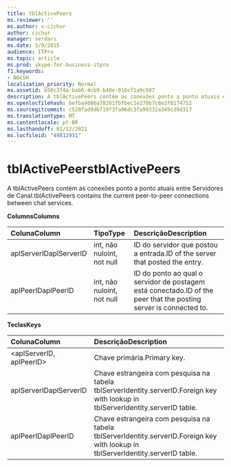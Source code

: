 ```yaml
---
title: tblActivePeers
ms.reviewer: ''
ms.author: v-cichur
author: cichur
manager: serdars
ms.date: 3/9/2015
audience: ITPro
ms.topic: article
ms.prod: skype-for-business-itpro
f1.keywords:
- NOCSH
localization_priority: Normal
ms.assetid: b50c3f4a-bab6-4cb9-b40e-016cf1a9c607
description: A tblActivePeers contém as conexões ponto a ponto atuais entre Servidores de Canal.
ms.openlocfilehash: befba4086a78281fbfbec1e270b7c8e3f8174752
ms.sourcegitcommit: c528fad9db719f3fa96dc3fa99332a349cd9d317
ms.translationtype: MT
ms.contentlocale: pt-BR
ms.lasthandoff: 01/12/2021
ms.locfileid: "49812931"
---
```

# <a name="tblactivepeers"></a><span data-ttu-id="e8259-103">tblActivePeers</span><span class="sxs-lookup"><span data-stu-id="e8259-103">tblActivePeers</span></span>
 
<span data-ttu-id="e8259-104">A tblActivePeers contém as conexões ponto a ponto atuais entre Servidores de Canal.</span><span class="sxs-lookup"><span data-stu-id="e8259-104">tblActivePeers contains the current peer-to-peer connections between chat services.</span></span>
  
<span data-ttu-id="e8259-105">**Columns**</span><span class="sxs-lookup"><span data-stu-id="e8259-105">**Columns**</span></span>

|<span data-ttu-id="e8259-106">**Coluna**</span><span class="sxs-lookup"><span data-stu-id="e8259-106">**Column**</span></span>|<span data-ttu-id="e8259-107">**Tipo**</span><span class="sxs-lookup"><span data-stu-id="e8259-107">**Type**</span></span>|<span data-ttu-id="e8259-108">**Descrição**</span><span class="sxs-lookup"><span data-stu-id="e8259-108">**Description**</span></span>|
|:-----|:-----|:-----|
|<span data-ttu-id="e8259-109">aplServerID</span><span class="sxs-lookup"><span data-stu-id="e8259-109">aplServerID</span></span>  <br/> |<span data-ttu-id="e8259-110">int, não nulo</span><span class="sxs-lookup"><span data-stu-id="e8259-110">int, not null</span></span>  <br/> |<span data-ttu-id="e8259-111">ID do servidor que postou a entrada.</span><span class="sxs-lookup"><span data-stu-id="e8259-111">ID of the server that posted the entry.</span></span>  <br/> |
|<span data-ttu-id="e8259-112">aplPeerID</span><span class="sxs-lookup"><span data-stu-id="e8259-112">aplPeerID</span></span>  <br/> |<span data-ttu-id="e8259-113">int, não nulo</span><span class="sxs-lookup"><span data-stu-id="e8259-113">int, not null</span></span>  <br/> |<span data-ttu-id="e8259-114">ID do ponto ao qual o servidor de postagem está conectado.</span><span class="sxs-lookup"><span data-stu-id="e8259-114">ID of the peer that the posting server is connected to.</span></span>  <br/> |
   
<span data-ttu-id="e8259-115">**Teclas**</span><span class="sxs-lookup"><span data-stu-id="e8259-115">**Keys**</span></span>

|<span data-ttu-id="e8259-116">**Coluna**</span><span class="sxs-lookup"><span data-stu-id="e8259-116">**Column**</span></span>|<span data-ttu-id="e8259-117">**Descrição**</span><span class="sxs-lookup"><span data-stu-id="e8259-117">**Description**</span></span>|
|:-----|:-----|
|\<aplServerID, aplPeerID\>  <br/> |<span data-ttu-id="e8259-118">Chave primária.</span><span class="sxs-lookup"><span data-stu-id="e8259-118">Primary key.</span></span>  <br/> |
|<span data-ttu-id="e8259-119">aplServerID</span><span class="sxs-lookup"><span data-stu-id="e8259-119">aplServerID</span></span>  <br/> |<span data-ttu-id="e8259-120">Chave estrangeira com pesquisa na tabela tblServerIdentity.serverID.</span><span class="sxs-lookup"><span data-stu-id="e8259-120">Foreign key with lookup in tblServerIdentity.serverID table.</span></span>  <br/> |
|<span data-ttu-id="e8259-121">aplPeerID</span><span class="sxs-lookup"><span data-stu-id="e8259-121">aplPeerID</span></span>  <br/> |<span data-ttu-id="e8259-122">Chave estrangeira com pesquisa na tabela tblServerIdentity.serverID.</span><span class="sxs-lookup"><span data-stu-id="e8259-122">Foreign key with lookup in tblServerIdentity.serverID table.</span></span>  <br/> |
   

